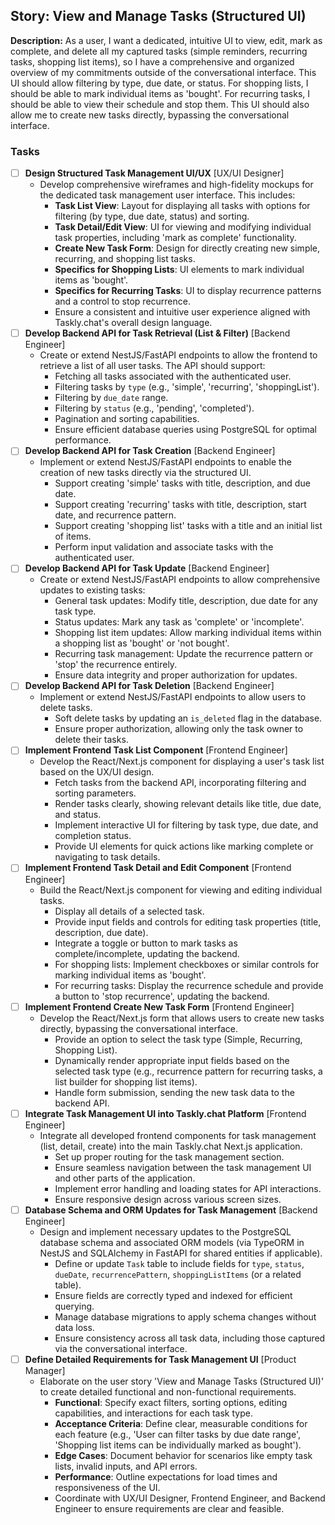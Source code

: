 ## Story: View and Manage Tasks (Structured UI)

**Description:**
As a user, I want a dedicated, intuitive UI to view, edit, mark as complete, and delete all my captured tasks (simple reminders, recurring tasks, shopping list items), so I have a comprehensive and organized overview of my commitments outside of the conversational interface. This UI should allow filtering by type, due date, or status. For shopping lists, I should be able to mark individual items as 'bought'. For recurring tasks, I should be able to view their schedule and stop them. This UI should also allow me to create new tasks directly, bypassing the conversational interface.

### Tasks

- [ ] **Design Structured Task Management UI/UX** [UX/UI Designer]
  - Develop comprehensive wireframes and high-fidelity mockups for the dedicated task management user interface. This includes:
    *   **Task List View**: Layout for displaying all tasks with options for filtering (by type, due date, status) and sorting.
    *   **Task Detail/Edit View**: UI for viewing and modifying individual task properties, including 'mark as complete' functionality.
    *   **Create New Task Form**: Design for directly creating new simple, recurring, and shopping list tasks.
    *   **Specifics for Shopping Lists**: UI elements to mark individual items as 'bought'.
    *   **Specifics for Recurring Tasks**: UI to display recurrence patterns and a control to stop recurrence.
    *   Ensure a consistent and intuitive user experience aligned with Taskly.chat's overall design language.
- [ ] **Develop Backend API for Task Retrieval (List & Filter)** [Backend Engineer]
  - Create or extend NestJS/FastAPI endpoints to allow the frontend to retrieve a list of all user tasks. The API should support:
    *   Fetching all tasks associated with the authenticated user.
    *   Filtering tasks by `type` (e.g., 'simple', 'recurring', 'shoppingList').
    *   Filtering by `due_date` range.
    *   Filtering by `status` (e.g., 'pending', 'completed').
    *   Pagination and sorting capabilities.
    *   Ensure efficient database queries using PostgreSQL for optimal performance.
- [ ] **Develop Backend API for Task Creation** [Backend Engineer]
  - Implement or extend NestJS/FastAPI endpoints to enable the creation of new tasks directly via the structured UI.
    *   Support creating 'simple' tasks with title, description, and due date.
    *   Support creating 'recurring' tasks with title, description, start date, and recurrence pattern.
    *   Support creating 'shopping list' tasks with a title and an initial list of items.
    *   Perform input validation and associate tasks with the authenticated user.
- [ ] **Develop Backend API for Task Update** [Backend Engineer]
  - Create or extend NestJS/FastAPI endpoints to allow comprehensive updates to existing tasks:
    *   General task updates: Modify title, description, due date for any task type.
    *   Status updates: Mark any task as 'complete' or 'incomplete'.
    *   Shopping list item updates: Allow marking individual items within a shopping list as 'bought' or 'not bought'.
    *   Recurring task management: Update the recurrence pattern or 'stop' the recurrence entirely.
    *   Ensure data integrity and proper authorization for updates.
- [ ] **Develop Backend API for Task Deletion** [Backend Engineer]
  - Implement or extend NestJS/FastAPI endpoints to allow users to delete tasks.
    *   Soft delete tasks by updating an `is_deleted` flag in the database.
    *   Ensure proper authorization, allowing only the task owner to delete their tasks.
- [ ] **Implement Frontend Task List Component** [Frontend Engineer]
  - Develop the React/Next.js component for displaying a user's task list based on the UX/UI design.
    *   Fetch tasks from the backend API, incorporating filtering and sorting parameters.
    *   Render tasks clearly, showing relevant details like title, due date, and status.
    *   Implement interactive UI for filtering by task type, due date, and completion status.
    *   Provide UI elements for quick actions like marking complete or navigating to task details.
- [ ] **Implement Frontend Task Detail and Edit Component** [Frontend Engineer]
  - Build the React/Next.js component for viewing and editing individual tasks.
    *   Display all details of a selected task.
    *   Provide input fields and controls for editing task properties (title, description, due date).
    *   Integrate a toggle or button to mark tasks as complete/incomplete, updating the backend.
    *   For shopping lists: Implement checkboxes or similar controls for marking individual items as 'bought'.
    *   For recurring tasks: Display the recurrence schedule and provide a button to 'stop recurrence', updating the backend.
- [ ] **Implement Frontend Create New Task Form** [Frontend Engineer]
  - Develop the React/Next.js form that allows users to create new tasks directly, bypassing the conversational interface.
    *   Provide an option to select the task type (Simple, Recurring, Shopping List).
    *   Dynamically render appropriate input fields based on the selected task type (e.g., recurrence pattern for recurring tasks, a list builder for shopping list items).
    *   Handle form submission, sending the new task data to the backend API.
- [ ] **Integrate Task Management UI into Taskly.chat Platform** [Frontend Engineer]
  - Integrate all developed frontend components for task management (list, detail, create) into the main Taskly.chat Next.js application.
    *   Set up proper routing for the task management section.
    *   Ensure seamless navigation between the task management UI and other parts of the application.
    *   Implement error handling and loading states for API interactions.
    *   Ensure responsive design across various screen sizes.
- [ ] **Database Schema and ORM Updates for Task Management** [Backend Engineer]
  - Design and implement necessary updates to the PostgreSQL database schema and associated ORM models (via TypeORM in NestJS and SQLAlchemy in FastAPI for shared entities if applicable).
    *   Define or update `Task` table to include fields for `type`, `status`, `dueDate`, `recurrencePattern`, `shoppingListItems` (or a related table).
    *   Ensure fields are correctly typed and indexed for efficient querying.
    *   Manage database migrations to apply schema changes without data loss.
    *   Ensure consistency across all task data, including those captured via the conversational interface.
- [ ] **Define Detailed Requirements for Task Management UI** [Product Manager]
  - Elaborate on the user story 'View and Manage Tasks (Structured UI)' to create detailed functional and non-functional requirements.
    *   **Functional**: Specify exact filters, sorting options, editing capabilities, and interactions for each task type.
    *   **Acceptance Criteria**: Define clear, measurable conditions for each feature (e.g., 'User can filter tasks by due date range', 'Shopping list items can be individually marked as bought').
    *   **Edge Cases**: Document behavior for scenarios like empty task lists, invalid inputs, and API errors.
    *   **Performance**: Outline expectations for load times and responsiveness of the UI.
    *   Coordinate with UX/UI Designer, Frontend Engineer, and Backend Engineer to ensure requirements are clear and feasible.

